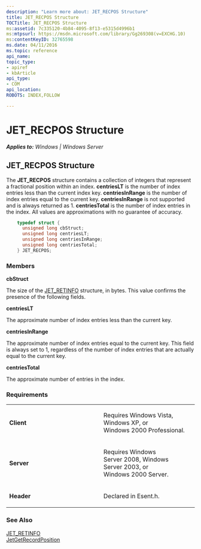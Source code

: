 ```yaml
---
description: "Learn more about: JET_RECPOS Structure"
title: JET_RECPOS Structure
TOCTitle: JET_RECPOS Structure
ms:assetid: 7c335120-4b84-4095-8f13-e5315d4996b1
ms:mtpsurl: https://msdn.microsoft.com/library/Gg269308(v=EXCHG.10)
ms:contentKeyID: 32765598
ms.date: 04/11/2016
ms.topic: reference
api_name: 
topic_type: 
- apiref
- kbArticle
api_type: 
- COM
api_location: 
ROBOTS: INDEX,FOLLOW

---
```


# JET_RECPOS Structure


_**Applies to:** Windows | Windows Server_

## JET_RECPOS Structure

The **JET_RECPOS** structure contains a collection of integers that represent a fractional position within an index. **centriesLT** is the number of index entries less than the current index key. **centriesInRange** is the number of index entries equal to the current key. **centriesInRange** is not supported and is always returned as 1. **centriesTotal** is the number of index entries in the index. All values are approximations with no guarantee of accuracy.

```cpp
    typedef struct {
      unsigned long cbStruct;
      unsigned long centriesLT;
      unsigned long centriesInRange;
      unsigned long centriesTotal;
    } JET_RECPOS;
```

### Members

**cbStruct**

The size of the [JET_RETINFO](./jet-retinfo-structure.md) structure, in bytes. This value confirms the presence of the following fields.

**centriesLT**

The approximate number of index entries less than the current key.

**centriesInRange**

The approximate number of index entries equal to the current key. This field is always set to 1, regardless of the number of index entries that are actually equal to the current key.

**centriesTotal**

The approximate number of entries in the index.

### Requirements

<table>
<colgroup>
<col style="width: 50%" />
<col style="width: 50%" />
</colgroup>
<tbody>
<tr class="odd">
<td><p><strong>Client</strong></p></td>
<td><p>Requires Windows Vista, Windows XP, or Windows 2000 Professional.</p></td>
</tr>
<tr class="even">
<td><p><strong>Server</strong></p></td>
<td><p>Requires Windows Server 2008, Windows Server 2003, or Windows 2000 Server.</p></td>
</tr>
<tr class="odd">
<td><p><strong>Header</strong></p></td>
<td><p>Declared in Esent.h.</p></td>
</tr>
</tbody>
</table>


### See Also

[JET_RETINFO](./jet-retinfo-structure.md)  
[JetGetRecordPosition](./jetgetrecordposition-function.md)
